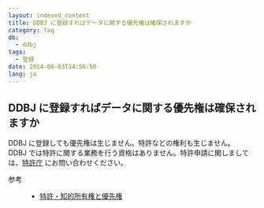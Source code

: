 ```yaml
---
layout: indexed_content
title: DDBJ に登録すればデータに関する優先権は確保されますか
category: faq
db:
  - ddbj
tags: 
  - 登録
date: 2014-06-03T14:56:50
lang: ja
---
```


## DDBJ に登録すればデータに関する優先権は確保されますか

<p>DDBJ に登録しても優先権は生じません。特許などの権利も生じません。<br>DDBJ では特許に関する業務を行う資格はありません。特許申請に関しましては、<a href="http://www.jpo.go.jp/indexj.htm">特許庁</a> にお問い合わせください。</p>
<dl><dt>参考</dt>
  <dd>
    <ul>
      <li><a href="/service-policy.html#ownership">特許・知的所有権と優先権</a></li>
    </ul>
  </dd>
</dl>
